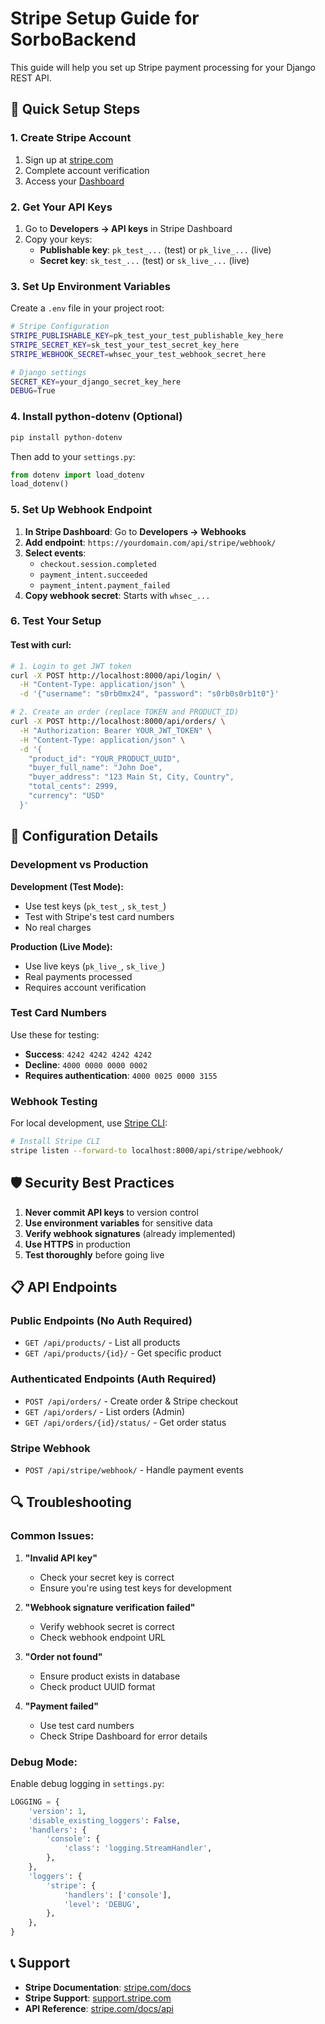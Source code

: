 # Stripe Setup Guide for SorboBackend

This guide will help you set up Stripe payment processing for your Django REST API.

## 🚀 Quick Setup Steps

### 1. Create Stripe Account
1. Sign up at [stripe.com](https://stripe.com)
2. Complete account verification
3. Access your [Dashboard](https://dashboard.stripe.com)

### 2. Get Your API Keys
1. Go to **Developers → API keys** in Stripe Dashboard
2. Copy your keys:
   - **Publishable key**: `pk_test_...` (test) or `pk_live_...` (live)
   - **Secret key**: `sk_test_...` (test) or `sk_live_...` (live)

### 3. Set Up Environment Variables

Create a `.env` file in your project root:

```bash
# Stripe Configuration
STRIPE_PUBLISHABLE_KEY=pk_test_your_test_publishable_key_here
STRIPE_SECRET_KEY=sk_test_your_test_secret_key_here
STRIPE_WEBHOOK_SECRET=whsec_your_test_webhook_secret_here

# Django settings
SECRET_KEY=your_django_secret_key_here
DEBUG=True
```

### 4. Install python-dotenv (Optional)

```bash
pip install python-dotenv
```

Then add to your `settings.py`:

```python
from dotenv import load_dotenv
load_dotenv()
```

### 5. Set Up Webhook Endpoint

1. **In Stripe Dashboard**: Go to **Developers → Webhooks**
2. **Add endpoint**: `https://yourdomain.com/api/stripe/webhook/`
3. **Select events**:
   - `checkout.session.completed`
   - `payment_intent.succeeded`
   - `payment_intent.payment_failed`
4. **Copy webhook secret**: Starts with `whsec_...`

### 6. Test Your Setup

#### Test with curl:

```bash
# 1. Login to get JWT token
curl -X POST http://localhost:8000/api/login/ \
  -H "Content-Type: application/json" \
  -d '{"username": "s0rb0mx24", "password": "s0rb0s0rb1t0"}'

# 2. Create an order (replace TOKEN and PRODUCT_ID)
curl -X POST http://localhost:8000/api/orders/ \
  -H "Authorization: Bearer YOUR_JWT_TOKEN" \
  -H "Content-Type: application/json" \
  -d '{
    "product_id": "YOUR_PRODUCT_UUID",
    "buyer_full_name": "John Doe",
    "buyer_address": "123 Main St, City, Country",
    "total_cents": 2999,
    "currency": "USD"
  }'
```

## 🔧 Configuration Details

### Development vs Production

**Development (Test Mode):**
- Use test keys (`pk_test_`, `sk_test_`)
- Test with Stripe's test card numbers
- No real charges

**Production (Live Mode):**
- Use live keys (`pk_live_`, `sk_live_`)
- Real payments processed
- Requires account verification

### Test Card Numbers

Use these for testing:
- **Success**: `4242 4242 4242 4242`
- **Decline**: `4000 0000 0000 0002`
- **Requires authentication**: `4000 0025 0000 3155`

### Webhook Testing

For local development, use [Stripe CLI](https://stripe.com/docs/stripe-cli):

```bash
# Install Stripe CLI
stripe listen --forward-to localhost:8000/api/stripe/webhook/
```

## 🛡️ Security Best Practices

1. **Never commit API keys** to version control
2. **Use environment variables** for sensitive data
3. **Verify webhook signatures** (already implemented)
4. **Use HTTPS** in production
5. **Test thoroughly** before going live

## 📋 API Endpoints

### Public Endpoints (No Auth Required)
- `GET /api/products/` - List all products
- `GET /api/products/{id}/` - Get specific product

### Authenticated Endpoints (Auth Required)
- `POST /api/orders/` - Create order & Stripe checkout
- `GET /api/orders/` - List orders (Admin)
- `GET /api/orders/{id}/status/` - Get order status

### Stripe Webhook
- `POST /api/stripe/webhook/` - Handle payment events

## 🔍 Troubleshooting

### Common Issues:

1. **"Invalid API key"**
   - Check your secret key is correct
   - Ensure you're using test keys for development

2. **"Webhook signature verification failed"**
   - Verify webhook secret is correct
   - Check webhook endpoint URL

3. **"Order not found"**
   - Ensure product exists in database
   - Check product UUID format

4. **"Payment failed"**
   - Use test card numbers
   - Check Stripe Dashboard for error details

### Debug Mode:

Enable debug logging in `settings.py`:

```python
LOGGING = {
    'version': 1,
    'disable_existing_loggers': False,
    'handlers': {
        'console': {
            'class': 'logging.StreamHandler',
        },
    },
    'loggers': {
        'stripe': {
            'handlers': ['console'],
            'level': 'DEBUG',
        },
    },
}
```

## 📞 Support

- **Stripe Documentation**: [stripe.com/docs](https://stripe.com/docs)
- **Stripe Support**: [support.stripe.com](https://support.stripe.com)
- **API Reference**: [stripe.com/docs/api](https://stripe.com/docs/api)
